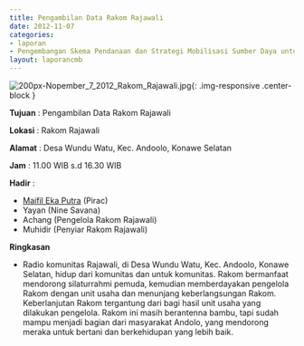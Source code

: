 ```yaml
---
title: Pengambilan Data Rakom Rajawali 
date: 2012-11-07
categories:
- laporan
- Pengembangan Skema Pendanaan dan Strategi Mobilisasi Sumber Daya untuk Keberlanjutan Media komunitas di Indonesia
layout: laporancmb
---
```



![200px-Nopember_7_2012_Rakom_Rajawali.jpg](/uploads/200px-Nopember_7_2012_Rakom_Rajawali.jpg){: .img-responsive .center-block }


**Tujuan** : Pengambilan Data Rakom Rajawali 

**Lokasi** : Rakom Rajawali 

**Alamat** : Desa Wundu Watu, Kec. Andoolo, Konawe Selatan 

**Jam** : 11.00 WIB s.d 16.30 WIB 

**Hadir** :
* [Maifil Eka Putra](http://wiki.ciptamedia.org/wiki/Maifil_Eka_Putra) (Pirac) 
* Yayan (Nine Savana)
* Achang (Pengelola Rakom Rajawali)
* Muhidir (Penyiar Rakom Rajawali)

**Ringkasan**  
* Radio komunitas Rajawali, di Desa Wundu Watu, Kec. Andoolo, Konawe Selatan, hidup dari komunitas dan untuk komunitas. Rakom bermanfaat mendorong silaturrahmi pemuda, kemudian memberdayakan pengelola Rakom dengan unit usaha dan menunjang keberlangsungan Rakom. Keberlanjutan Rakom tergantung dari bagi hasil unit usaha yang dilakukan pengelola. Rakom ini masih berantenna bambu, tapi sudah mampu menjadi bagian dari masyarakat Andolo, yang mendorong meraka untuk bertani dan berkehidupan yang lebih baik.  
